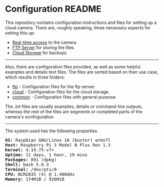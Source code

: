 # Configuration README

This repository contains configuration instructions and files for setting up a cloud camera.
There are, roughly speaking, three necessary aspects for setting this up:

* [Real-time access](README_Realtime.md) to the camera
* [FTP Server](README_FTP.md) for storing the files
* [Cloud Storage](README_Cloud.md) for backups

---

Also, there are configuration files provided, as well as some helpful examples and details text files.
The files are sorted based on their use case, which results in three folders:

* [ftp](ftp) - Configuration files for the ftp server.
* [cloud](cloud) - Configuration files for the cloud storage.
* [common](common) - Configuration files with general purpose.

The *.txt* files are usually examples, details or command-line outputs, 
whereas the rest of the files are segments or completed parts of the camera's ocnfriguration.

---

The system used has the following properties.

<pre>
<b>OS:</b> Raspbian GNU/Linux 10 (buster) armv7l
<b>Host:</b> Raspberry Pi 3 Model B Plus Rev 1.3
<b>Kernel:</b> 4.19.75-v7+
<b>Uptime:</b> 11 days, 1 hour, 19 mins
<b>Packages:</b> 891 (dpkg)
<b>Shell:</b> bash 5.0.3
<b>Terminal:</b> /dev/pts/0
<b>CPU:</b> BCM2835 (4) @ 1.400GHz
<b>Memory:</b> 174MiB / 926MiB
</pre>
